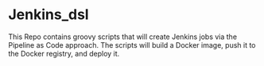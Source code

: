 # Jenkins_dsl

This Repo contains groovy scripts that will create Jenkins jobs via the Pipeline as Code approach. The scripts will build a Docker image, push it to the Docker registry, and deploy it.
